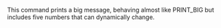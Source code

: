 This command prints a big message, behaving almost like PRINT_BIG but includes five numbers that can dynamically change.
